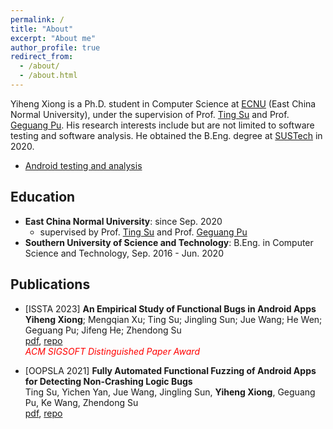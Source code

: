 ```yaml
---
permalink: /
title: "About"
excerpt: "About me"
author_profile: true
redirect_from: 
  - /about/
  - /about.html
---
```

Yiheng Xiong is a Ph.D. student in Computer Science at [ECNU](https://www.ecnu.edu.cn/) (East China Normal University), under the supervision of Prof. [Ting Su](https://tingsu.github.io/) and Prof. [Geguang Pu](https://scholar.google.com/citations?user=niQAGcQAAAAJ&hl=zh-CN). His research interests include but are not limited to software testing and software analysis. He obtained the B.Eng. degree at [SUSTech](https://www.sustech.edu.cn/) in 2020.  
* [Android testing and analysis](https://github.com/XYIheng/AndroidTesting)

## Education

* **East China Normal University**: since Sep. 2020  
  * supervised by Prof. [Ting Su](https://tingsu.github.io/) and Prof. [Geguang Pu](https://scholar.google.com/citations?user=niQAGcQAAAAJ&hl=zh-CN)
* **Southern University of Science and Technology**: B.Eng. in Computer Science and Technology, Sep. 2016 - Jun. 2020

## Publications


* [ISSTA 2023] **An Empirical Study of Functional Bugs in Android Apps**  
  **Yiheng Xiong**; Mengqian Xu; Ting Su; Jingling Sun; Jue Wang; He Wen; Geguang Pu; Jifeng He; Zhendong Su  
  [pdf](https://xyiheng.github.io//files/ISSTA_2023.pdf), [repo](https://github.com/Android-Functional-bugs-study/home)   
  <font color=red> *ACM SIGSOFT Distinguished Paper Award* </font>

* [OOPSLA 2021] **Fully Automated Functional Fuzzing of Android Apps for Detecting Non-Crashing Logic Bugs**       
  Ting Su, Yichen Yan, Jue Wang, Jingling Sun, **Yiheng Xiong**, Geguang Pu, Ke Wang, Zhendong Su  
  [pdf](https://xyiheng.github.io//files/OOPSLA_2021.pdf), [repo](https://github.com/functional-fuzzing-android-apps/home)
